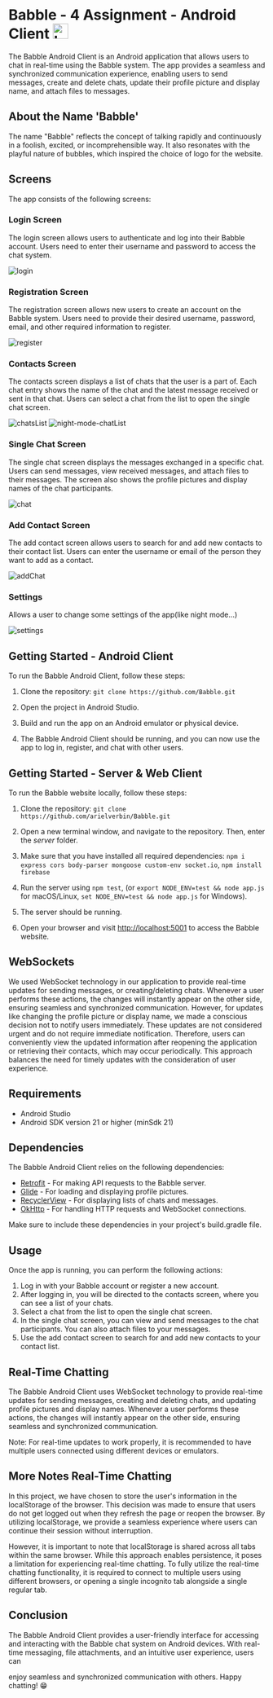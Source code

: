 # Babble - 4 Assignment - Android Client <img src="./babble/src/favicon.ico" alt="Logo" width="30" height="auto">

The Babble Android Client is an Android application that allows users to chat in real-time using the Babble system. The app provides a seamless and synchronized communication experience, enabling users to send messages, create and delete chats, update their profile picture and display name, and attach files to messages.
## About the Name 'Babble'

The name "Babble" reflects the concept of talking rapidly and continuously in a foolish, excited, or incomprehensible way. It also resonates with the playful nature of bubbles, which inspired the choice of logo for the website.

## Screens

The app consists of the following screens:

### Login Screen

The login screen allows users to authenticate and log into their Babble account. Users need to enter their username and password to access the chat system.

![login](https://github.com/arielverbin/Babble/assets/106393592/b8ceed2b-f31c-40bb-9d5b-9f4611845470)



### Registration Screen

The registration screen allows new users to create an account on the Babble system. Users need to provide their desired username, password, email, and other required information to register.

![register](https://github.com/arielverbin/Babble/assets/106393592/c9337384-665f-4e45-ae58-f6ad364fbcd0)


### Contacts Screen

The contacts screen displays a list of chats that the user is a part of. Each chat entry shows the name of the chat and the latest message received or sent in that chat. Users can select a chat from the list to open the single chat screen.

![chatsList](https://github.com/arielverbin/Babble/assets/106393592/77766b0a-9998-4797-8f3d-20950f8bb4be) ![night-mode-chatList](https://github.com/arielverbin/Babble/assets/106393592/210cd1b4-bba0-4d17-a2ce-dcd9e0b224cc)

### Single Chat Screen

The single chat screen displays the messages exchanged in a specific chat. Users can send messages, view received messages, and attach files to their messages. The screen also shows the profile pictures and display names of the chat participants.

![chat](https://github.com/arielverbin/Babble/assets/106393592/d99b7db7-c543-4a2a-b969-f8d8fbca1bc7)


### Add Contact Screen

The add contact screen allows users to search for and add new contacts to their contact list. Users can enter the username or email of the person they want to add as a contact.

![addChat](https://github.com/arielverbin/Babble/assets/106393592/93cfdbc9-f723-4adc-9716-eb534f05328c)

### Settings

Allows a user to change some settings of the app(like night mode...)

![settings](https://github.com/arielverbin/Babble/assets/106393592/f751d33c-9272-4707-b4b5-5e8e09adca69)


## Getting Started - Android Client

To run the Babble Android Client, follow these steps:

1. Clone the repository: `git clone https://github.com/Babble.git`

2. Open the project in Android Studio.

3. Build and run the app on an Android emulator or physical device.

4. The Babble Android Client should be running, and you can now use the app to log in, register, and chat with other users.



## Getting Started - Server & Web Client

To run the Babble website locally, follow these steps:

1. Clone the repository: `git clone https://github.com/arielverbin/Babble.git`

2. Open a new terminal window, and navigate to the repository. Then, enter the *server* folder.
3. Make sure that you have installed all required dependencies: `npm i express cors body-parser mongoose custom-env socket.io`, `npm install firebase`
4. Run the server using `npm test`, (or `export NODE_ENV=test && node app.js` for macOS/Linux, `set NODE_ENV=test && node app.js` for Windows).
5. The server should be running.
6. Open your browser and visit [http://localhost:5001](http://localhost:5001) to access the Babble website.

## WebSockets
We used WebSocket technology in our application to provide real-time updates for sending messages, or creating/deleting chats. Whenever a user performs these actions, the changes will instantly appear on the other side, ensuring seamless and synchronized communication. However, for updates like changing the profile picture or display name, we made a conscious decision not to notify users immediately. These updates are not considered urgent and do not require immediate notification. Therefore, users can conveniently view the updated information after reopening the application or retrieving their contacts, which may occur periodically. This approach balances the need for timely updates with the consideration of user experience.

## Requirements

- Android Studio
- Android SDK version 21 or higher (minSdk 21)

## Dependencies

The Babble Android Client relies on the following dependencies:

- [Retrofit](https://square.github.io/retrofit/) - For making API requests to the Babble server.
- [Glide](https://github.com/bumptech/glide) - For loading and displaying profile pictures.
- [RecyclerView](https://developer.android.com/guide/topics/ui/layout/recyclerview) - For displaying lists of chats and messages.
- [OkHttp](https://square.github.io/okhttp/) - For handling HTTP requests and WebSocket connections.

Make sure to include these dependencies in your project's build.gradle file.

## Usage

Once the app is running, you can perform the following actions:

1. Log in with your Babble account or register a new account.
2. After logging in, you will be directed to the contacts screen, where you can see a list of your chats.
3. Select a chat from the list to open the single chat screen.
4. In the single chat screen, you can view and send messages to the chat participants. You can also attach files to your messages.
5. Use the add contact screen to search for and add new contacts to your contact list.

## Real-Time Chatting

The Babble Android Client uses WebSocket technology to provide real-time updates for sending messages, creating and deleting chats, and updating profile pictures and display names. Whenever a user performs these actions, the changes will instantly appear on the other side, ensuring seamless and synchronized communication.

Note: For real-time updates to work properly, it is recommended to have multiple users connected using different devices or emulators.


## More Notes Real-Time Chatting
In this project, we have chosen to store the user's information in the localStorage of the browser.
This decision was made to ensure that users do not get logged out when they refresh the page or reopen the browser.
By utilizing localStorage, we provide a seamless experience where users can continue their session without interruption.

However, it is important to note that localStorage is shared across all tabs within the same browser.
While this approach enables persistence, it poses a limitation for experiencing real-time chatting.
To fully utilize the real-time chatting functionality, it is required to connect to multiple users using different browsers,
or opening a single incognito tab alongside a single regular tab.

## Conclusion

The Babble Android Client provides a user-friendly interface for accessing and interacting with the Babble chat system on Android devices. With real-time messaging, file attachments, and an intuitive user experience, users can

enjoy seamless and synchronized communication with others. Happy chatting! 😁
